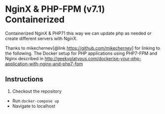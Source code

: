 # NginX & PHP-FPM (v7.1) Containerized
Containerized NginX & PHP71 this way we can update php as needed or create different servers with NginX. 

Thanks to mikechernev[@link https://github.com/mikechernev] for linking to the following.
The Docker setup for PHP applications using PHP7-FPM and Nginx described in http://geekyplatypus.com/dockerise-your-php-application-with-nginx-and-php7-fpm

## Instructions
1. Checkout the repository
* Run `docker-compose up`
* Navigate to localhost

